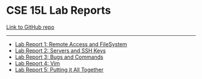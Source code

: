 # CSE 15L Lab Reports

[Link to GitHub repo][1]

---

* [Lab Report 1: Remote Access and FileSystem][2]
* [Lab Report 2: Servers and SSH Keys][3]
* [Lab Report 3: Bugs and Commands][4]
* [Lab Report 4: Vim][5]
* [Lab Report 5: Putting it All Together][6]

[1]: https://github.com/Avvyxx/cse15l-lab-reports
[2]: https://avvyxx.github.io/cse15l-lab-reports/lab-report-1
[3]: https://avvyxx.github.io/cse15l-lab-reports/lab-report-2
[4]: https://avvyxx.github.io/cse15l-lab-reports/lab-report-3
[5]: https://avvyxx.github.io/cse15l-lab-reports/lab-report-4
[6]: https://avvyxx.github.io/cse15l-lab-reports/lab-report-5

